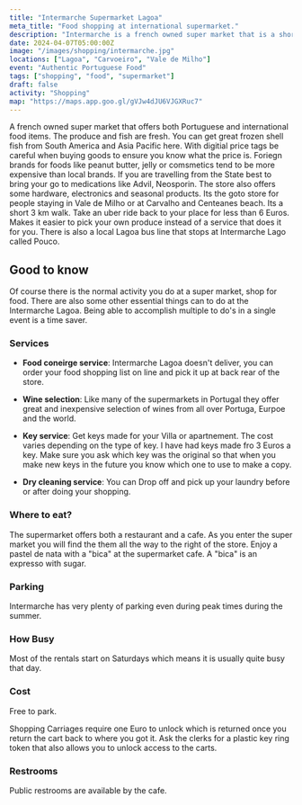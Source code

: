 ```yaml
---
title: "Intermarche Supermarket Lagoa"
meta_title: "Food shopping at international supermarket."
description: "Intermarche is a french owned super market that is a short 3.5 km from Vale de Milho."
date: 2024-04-07T05:00:00Z
image: "/images/shopping/intermarche.jpg"
locations: ["Lagoa", "Carvoeiro", "Vale de Milho"]
event: "Authentic Portuguese Food"
tags: ["shopping", "food", "supermarket"]
draft: false
activity: "Shopping"
map: "https://maps.app.goo.gl/gVJw4dJU6VJGXRuc7"
---
```


A french owned super market that offers both Portuguese and international food items.  The produce and fish are fresh.  You can get great frozen shell fish from South America and Asia Pacific here.  With digitial price tags be careful when buying goods to ensure you know what the price is.  Foriegn brands for foods like peanut butter, jelly or comsmetics tend to be more expensive than local brands.  If you are travelling from the State best to bring your go to medications like Advil, Neosporin.  The store also offers some hardware, electronics and seasonal products.  Its the goto store for people staying in Vale de Milho or at Carvalho and Centeanes beach. Its a short 3 km walk. Take an uber ride back to your place for less than 6 Euros.  Makes it easier to pick your own produce instead of a service that does it for you.  There is also a local Lagoa bus line that stops at Intermarche Lago called Pouco.

## Good to know

Of course there is the normal activity you do at a super market, shop for food.  There are also some other essential things can to do at the Intermarche Lagoa.  Being able to accomplish multiple to do's in a single event is a time saver.

### Services

- **Food coneirge service**:   Intermarche Lagoa doesn't deliver, you can order your food shopping list on line and pick it up at back rear of the store.

- **Wine selection**:  Like many of the supermarkets in Portugal they offer great and inexpensive selection of wines from all over Portuga, Eurpoe and the world.

- **Key service**:  Get keys made for your Villa or apartnement.  The cost varies depending on the type of key. I have had keys made fro 3 Euros a key.  Make sure you ask which key was the original so that when you make new keys in the future you know which one to use to make a copy.

- **Dry cleaning service**:  You can Drop off and pick up your laundry before or after doing your shopping. 


### Where to eat?

The supermarket offers both a restaurant and a cafe.   As you enter the super market you will find the them all the way to the right of the store.    Enjoy a pastel de nata with a "bica" at the supermarket cafe.   A "bica" is an expresso with sugar.  


### Parking

Intermarche has very plenty of parking even during peak times during the summer. 


### How Busy

Most of the rentals start on Saturdays which means it is usually quite busy that day.


### Cost

Free to park.

Shopping Carriages require one Euro to unlock which is returned once you return the cart back to where you got it.  Ask the clerks for a plastic key ring token that also allows you to unlock access to the carts. 

### Restrooms

Public restrooms are available by the cafe.
